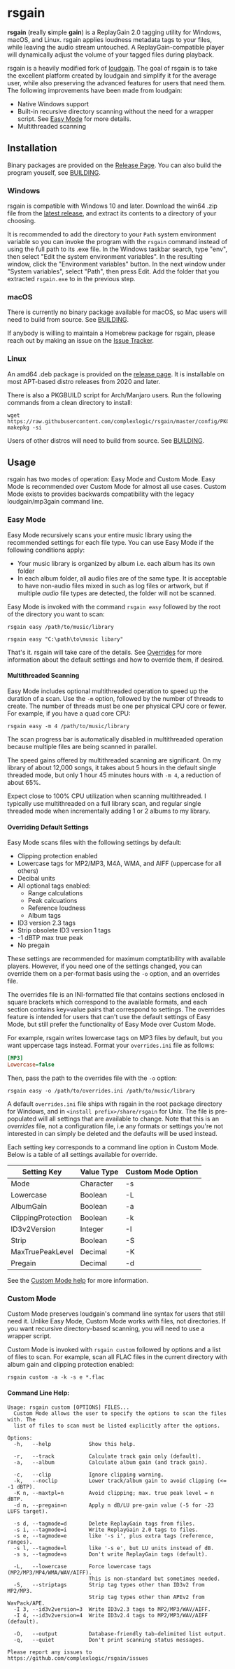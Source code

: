 # rsgain
**rsgain** (**r**eally **s**imple **gain**) is a ReplayGain 2.0 tagging utility for Windows, macOS, and Linux. rsgain applies loudness metadata tags to your files, while leaving the audio stream untouched. A ReplayGain-compatible player will dynamically adjust the volume of your tagged files during playback.

rsgain is a heavily modified fork of [loudgain](https://github.com/Moonbase59/loudgain). The goal of rsgain is to take the excellent platform created by loudgain and simplify it for the average user, while also preserving the advanced features for users that need them. The following improvements have been made from loudgain:
- Native Windows support
- Built-in recursive directory scanning without the need for a wrapper script. See [Easy Mode](#easy-mode) for more details.
- Multithreaded scanning

## Installation
Binary packages are provided on the [Release Page](https://github.com/complexlogic/rsgain/releases). You can also build the program youself, see [BUILDING](docs/BUILDING.md).

### Windows
rsgain is compatible with Windows 10 and later. Download the win64 .zip file from the [latest release](https://github.com/complexlogic/rsgain/releases/latest), and extract its contents to a directory of your choosing. 

It is recommended to add the directory to your `Path` system environment variable so you can invoke the program with the `rsgain` command instead of using the full path to its .exe file. In the Windows taskbar search, type "env", then select "Edit the system environment variables". In the resulting window, click the "Environment variables" button. In the next window under "System variables", select "Path", then press Edit. Add the folder that you extracted `rsgain.exe` to in the previous step.

### macOS
There is currently no binary package available for macOS, so Mac users will need to build from source. See [BUILDING](docs/BUILDING.md).

If anybody is willing to maintain a Homebrew package for rsgain, please reach out by making an issue on the  [Issue Tracker](https://github.com/complexlogic/rsgain/issues).

### Linux
An amd64 .deb package is provided on the [release page](https://github.com/complexlogic/rsgain/releases/latest). It is installable on most APT-based distro releases from 2020 and later.

There is also a PKGBUILD script for Arch/Manjaro users. Run the following commands from a clean directory to install:
```
wget https://raw.githubusercontent.com/complexlogic/rsgain/master/config/PKGBUILD
makepkg -si
```

Users of other distros will need to build from source. See [BUILDING](docs/BUILDING.md).

## Usage
rsgain has two modes of operation: Easy Mode and Custom Mode. Easy Mode is recommended over Custom Mode for almost all use cases. Custom Mode exists to provides backwards compatibility with the legacy loudgain/mp3gain command line.

### Easy Mode
Easy Mode recursively scans your entire music library using the recommended settings for each file type. You can use Easy Mode if the following conditions apply:
- Your music library is organized by album i.e. each album has its own folder
- In each album folder, all audio files are of the same type. It is acceptable to have non-audio files mixed in such as log files or artwork, but if multiple *audio* file types are detected, the folder will not be scanned.

Easy Mode is invoked with the command `rsgain easy` followed by the root of the directory you want to scan:
```
rsgain easy /path/to/music/library
```
```
rsgain easy "C:\path\to\music libary"
```
That's it. rsgain will take care of the details. See [Overrides](#overriding-default-settings) for more information about the default settings and how to override them, if desired.

#### Multithreaded Scanning
Easy Mode includes optional multithreaded operation to speed up the duration of a scan. Use the `-m` option, followed by the number of threads to create. The number of threads must be one per physical CPU core or fewer. For example, if you have a quad core CPU:
```
rsgain easy -m 4 /path/to/music/library
``` 
The scan progress bar is automatically disabled in multithreaded operation because multiple files are being scanned in parallel. 

The speed gains offered by multithreaded scanning are significant. On my library of about 12,000 songs, it takes about 5 hours in the default single threaded mode, but only 1 hour 45 minutes hours with `-m 4`, a reduction of about 65%.

Expect close to 100% CPU utilization when scanning multithreaded. I typically use multithreaded on a full library scan, and regular single threaded mode when incrementally adding 1 or 2 albums to my library.

#### Overriding Default Settings
Easy Mode scans files with the following settings by default:
- Clipping protection enabled
- Lowercase tags for MP2/MP3, M4A, WMA, and AIFF (uppercase for all others)
- Decibal units
- All optional tags enabled:
	+ Range calculations
	+ Peak calcuations
	+ Reference loudness
	+ Album tags
- ID3 version 2.3 tags
- Strip obsolete ID3 version 1 tags
- -1 dBTP max true peak
- No pregain

These settings are recommended for maximum comptatibility with available players. However, if you need one of the settings changed, you can override them on a per-format basis using the `-o` option, and an overrides file.

The overrides file is an INI-formatted file that contains sections enclosed in square brackets which correspond to the available formats, and each section contains key=value pairs that correspond to settings. The overrides feature is intended for users that can't use the default settings of Easy Mode, but still prefer the functionality of Easy Mode over Custom Mode.

For example, rsgain writes lowercase tags on MP3 files by default, but you want uppercase tags instead. Format your `overrides.ini` file as follows:
```INI
[MP3]
Lowercase=false
```
Then, pass the path to the overrides file with the `-o` option:

```
rsgain easy -o /path/to/overrides.ini /path/to/music/library
```
A default `overrides.ini` file ships with rsgain in the root package directory for Windows, and in `<install prefix>/share/rsgain` for Unix. The file is pre-populated will all settings that are available to change. Note that this is an *overrides* file, not a configuration file, i.e any formats or settings you're not interested in can simply be deleted and the defaults will be used instead.

Each setting key corresponds to a command line option in Custom Mode. Below is a table of all settings available for override.

|Setting Key | Value Type | Custom Mode Option|
|------------|------------|-------------------|
|Mode|Character|-s|
|Lowercase|Boolean|-L|
|AlbumGain|Boolean|-a|
|ClippingProtection|Boolean|-k|
|ID3v2Version|Integer|-I|
|Strip|Boolean|-S|
|MaxTruePeakLevel|Decimal|-K|
|Pregain|Decimal|-d|

See the [Custom Mode help](#command-line-help) for more information.

### Custom Mode
Custom Mode preserves loudgain's command line syntax for users that still need it. Unlike Easy Mode, Custom Mode works with files, not directories. If you want recursive directory-based scanning, you will need to use a wrapper script.

Custom Mode is invoked with `rsgain custom` followed by options and a list of files to scan. For example, scan all FLAC files in the current directory with album gain and clipping protection enabled:
 ```
 rsgain custom -a -k -s e *.flac
 ```

#### Command Line Help:
```
Usage: rsgain custom [OPTIONS] FILES...
  Custom Mode allows the user to specify the options to scan the files with. The
  list of files to scan must be listed explicitly after the options.

Options:
  -h,   --help            Show this help.

  -r,   --track           Calculate track gain only (default).
  -a,   --album           Calculate album gain (and track gain).

  -c,   --clip            Ignore clipping warning.
  -k,   --noclip          Lower track/album gain to avoid clipping (<= -1 dBTP).
  -K n, --maxtpl=n        Avoid clipping; max. true peak level = n dBTP.
  -d n, --pregain=n       Apply n dB/LU pre-gain value (-5 for -23 LUFS target).

  -s d, --tagmode=d       Delete ReplayGain tags from files.
  -s i, --tagmode=i       Write ReplayGain 2.0 tags to files.
  -s e, --tagmode=e       like '-s i', plus extra tags (reference, ranges).
  -s l, --tagmode=l       like '-s e', but LU units instead of dB.
  -s s, --tagmode=s       Don't write ReplayGain tags (default).

  -L,   --lowercase       Force lowercase tags (MP2/MP3/MP4/WMA/WAV/AIFF).
                          This is non-standard but sometimes needed.
  -S,   --striptags       Strip tag types other than ID3v2 from MP2/MP3.
                          Strip tag types other than APEv2 from WavPack/APE.
  -I 3, --id3v2version=3  Write ID3v2.3 tags to MP2/MP3/WAV/AIFF.
  -I 4, --id3v2version=4  Write ID3v2.4 tags to MP2/MP3/WAV/AIFF (default).

  -O,   --output          Database-friendly tab-delimited list output.
  -q,   --quiet           Don't print scanning status messages.

Please report any issues to https://github.com/complexlogic/rsgain/issues
```